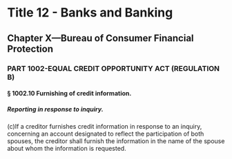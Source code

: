 
# Title 12 - Banks and Banking
## Chapter X—Bureau of Consumer Financial Protection
### PART 1002-EQUAL CREDIT OPPORTUNITY ACT (REGULATION B)
#### § 1002.10 Furnishing of credit information.
##### Reporting in response to inquiry.

(c)If a creditor furnishes credit information in response to an inquiry, concerning an account designated to reflect the participation of both spouses, the creditor shall furnish the information in the name of the spouse about whom the information is requested.
